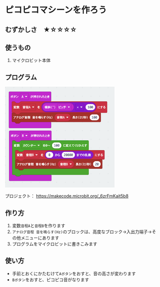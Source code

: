 # ピコピコマシーンを作ろう

## むずかしさ　★☆☆☆☆

## 使うもの
1. マイクロビット本体

## プログラム

<img width="360" src="./picopico.png">

プロジェクト： https://makecode.microbit.org/_6zrFmKait5b8

## 作り方

1. 変数`音程A`と`音程B`を作ります
2. `アナログ音程 音を鳴らす(Hz)`のブロックは、高度なブロック→入出力端子→その他メニューにあります
3. プログラムをマイクロビットに書きこみます

## 使い方

* 手前とおくにかたむけて`Aボタン`をおすと、音の高さが変わります
* `Bボタン`をおすと、ピコピコ音がなります

